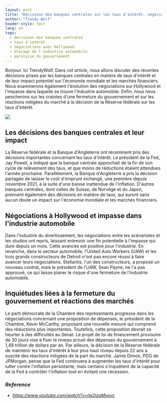 ```yaml
---
layout: post
title: "Décisions des banques centrales sur les taux d'intérêt, négociations avec Hollywood et inquiétudes concernant la fermeture du gouvernement"
author: "Trendy Wolf"
header-style: text
lang: en
tags:
  - Décisions des banques centrales
  - taux d'intérêt
  - négociations avec Hollywood
  - blocage de l'industrie automobile
  - paralysie du gouvernement
---
```


Bonjour. Ici TrendyWolf. Dans cet article, nous allons discuter des récentes décisions prises par les banques centrales en matière de taux d'intérêt et de leur impact potentiel sur l'économie mondiale et les marchés financiers. Nous examinerons également l'évolution des négociations sur Hollywood et l'impasse dans laquelle se trouve l'industrie automobile. Enfin, nous nous pencherons sur les craintes d'une fermeture du gouvernement et sur les réactions mitigées du marché à la décision de la Réserve fédérale sur les taux d'intérêt.

<img
    src="https://i.ytimg.com/vi/tw2jzaMxovc/hqdefault.jpg"
/>


## Les décisions des banques centrales et leur impact
La Réserve fédérale et la Banque d'Angleterre ont récemment pris des décisions importantes concernant les taux d'intérêt. Le président de la Fed, Jay Powell, a indiqué que la banque centrale approchait de la fin de son cycle de relèvement des taux, et que moins de réductions étaient attendues l'année prochaine. Parallèlement, la Banque d'Angleterre a pris la décision partagée de laisser le coût d'emprunt inchangé, une première depuis novembre 2021, à la suite d'une baisse inattendue de l'inflation. D'autres banques centrales, dont celles de Suisse, de Norvège et du Japon, prennent également des décisions en matière de taux, qui auront sans aucun doute un impact sur l'économie mondiale et les marchés financiers.

## Négociations à Hollywood et impasse dans l'industrie automobile
Dans l'industrie du divertissement, les négociations entre les scénaristes et les studios ont repris, laissant entrevoir une fin potentielle à l'impasse qui dure depuis un mois. Cette avancée est positive pour l'industrie. En revanche, dans le secteur automobile, l'United Auto Workers (UAW) et les trois grands constructeurs de Detroit n'ont pas encore réussi à faire avancer leurs négociations. Stellantis, l'un des constructeurs, a proposé un nouveau contrat, mais le président de l'UAW, Sean Payne, ne l'a pas approuvé, ce qui laisse planer le risque d'une fermeture de l'industrie automobile.

## Inquiétudes liées à la fermeture du gouvernement et réactions des marchés
Le parti démocrate de la Chambre des représentants progresse dans les négociations concernant une proposition de dépenses, le président de la Chambre, Kevin McCarthy, proposant une nouvelle mesure qui comprend des réductions plus importantes. Toutefois, cette proposition devrait se heurter à des difficultés au Sénat. Le projet de loi de financement provisoire de 30 jours vise à fixer le niveau actuel des dépenses du gouvernement à 1,48 trillion de dollars par an. Par ailleurs, la décision de la Réserve fédérale de maintenir les taux d'intérêt à leur plus haut niveau depuis 22 ans a suscité des réactions mitigées de la part du marché. Jamie Dimon, PDG de JPMorgan, pense que la Fed continuera à augmenter les taux d'intérêt pour lutter contre l'inflation persistante, mais certains s'inquiètent de la capacité de la Fed à contrôler l'inflation tout en évitant une récession.


### _Reference_
- _https://www.youtube.com/watch?v=tw2jzaMxovc_

